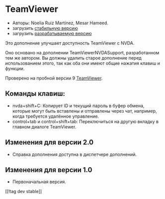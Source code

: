 # TeamViewer #

*	Авторы: Noelia Ruiz Martínez, Mesar Hameed.
*	загрузить [стабильную версию][1]
*	загрузить [разрабатываемую версию][2]

Это дополнение улучшает доступность TeamViewer с NVDA.

Оно основано на дополнении TeamViewerNVDASupport, разработанном тем же
автором. Вы должны удалить старое дополнение перед использованием этого, так
как оба они имеют общие нажатия клавиш и функции.

Проверено на пробной версии 9 [TeamViewer][3].

## Команды клавиш: ##

*	nvda+shift+C: Копирует ID и текущий пароль в буфер обмена, которые могут
  быть вставлены и отправлены через чат, например, когда требуется удалённое
  управление.
*	control+tab и control+shift+tab: Переключиться на другую вкладку в главном
  диалоге TeamViewer.

## Изменения для версии 2.0 ##
*	 Справка дополнения доступна в диспетчере дополнений.

## Изменения для версии 1.0 ##
*	 Первоначальная версия.

[[!tag dev stable]]

[1]: http://addons.nvda-project.org/files/get.php?file=tv

[2]: http://addons.nvda-project.org/files/get.php?file=tv-dev

[3]: http://www.teamviewer.com

